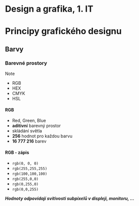 # Design a grafika, 1. IT

# Principy grafického designu

## Barvy

### Barevné prostory

> [!NOTE]
>
> - RGB
> - HEX
> - CMYK
> - HSL

#### RGB

- Red, Green, Blue
- **aditivní** barevný prostor
- skládání světla
- **256** hodnot pro každou barvu
- **16 777 216** barev

#### RGB - zápis

- `rgb(0, 0, 0)`
- `rgb(255,255,255)`
- `rgb(100,100,100)`
- `rgb(255,0,0)`
- `rgb(0,255,0)`
- `rgb(0,0,255)`

**_Hodnoty odpovídají svítivosti subpixelů v displeji, monitoru, ..._**
